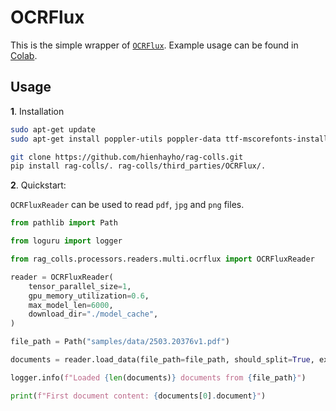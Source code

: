 # OCRFlux

This is the simple wrapper of [`OCRFlux`](https://github.com/chatdoc-com/OCRFlux). Example usage can be found in [Colab](https://colab.research.google.com/drive/1HlK-SHQWdtFHyXt6_bFlGDDMN26E93z8).

## Usage

**1**. Installation

```bash
sudo apt-get update
sudo apt-get install poppler-utils poppler-data ttf-mscorefonts-installer msttcorefonts fonts-crosextra-caladea fonts-crosextra-carlito gsfonts lcdf-typetools

git clone https://github.com/hienhayho/rag-colls.git
pip install rag-colls/. rag-colls/third_parties/OCRFlux/.
```

**2**. Quickstart:

`OCRFluxReader` can be used to read `pdf`, `jpg` and `png` files.

```python
from pathlib import Path

from loguru import logger

from rag_colls.processors.readers.multi.ocrflux import OCRFluxReader

reader = OCRFluxReader(
    tensor_parallel_size=1,
    gpu_memory_utilization=0.6,
    max_model_len=6000,
    download_dir="./model_cache",
)

file_path = Path("samples/data/2503.20376v1.pdf")

documents = reader.load_data(file_path=file_path, should_split=True, extra_info={})

logger.info(f"Loaded {len(documents)} documents from {file_path}")

print(f"First document content: {documents[0].document}")
```
